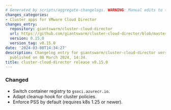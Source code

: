 ```yaml
---
# Generated by scripts/aggregate-changelogs. WARNING: Manual edits to this files will be overwritten.
changes_categories:
- Cluster apps for VMware Cloud Director
changes_entry:
  repository: giantswarm/cluster-cloud-director
  url: https://github.com/giantswarm/cluster-cloud-director/blob/master/CHANGELOG.md#0150---2024-03-08
  version: 0.15.0
  version_tag: v0.15.0
date: '2024-03-08T14:34:27'
description: Changelog entry for giantswarm/cluster-cloud-director version 0.15.0,
  published on 08 March 2024, 14:34.
title: cluster-cloud-director release v0.15.0
---
```


### Changed
- Switch container registry to `gsoci.azurecr.io`.
- Adapt cleanup hook for cluster policies.
- Enforce PSS by default (requires k8s 1.25 or newer).

